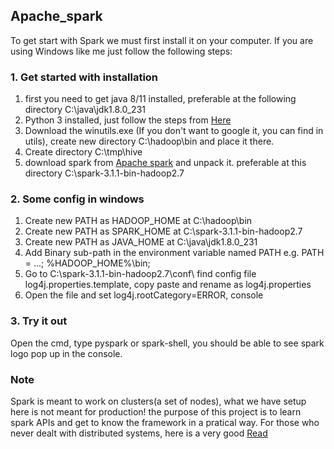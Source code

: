 ## Apache_spark

To get start with Spark we must first install it on your computer. If you are using Windows like me just follow the following steps:

### 1. Get started with installation
1. first you need to get java 8/11 installed, preferable at the following directory C:\java\jdk1.8.0_231 
2. Python 3 installed, just follow the steps from [Here](https://www.python.org)
3. Download the winutils.exe (If you don't want to google it, you can find in utils\), create new directory C:\hadoop\bin and place it there.
4. Create directory C:\tmp\hive 
5. download spark from [Apache spark](https://spark.apache.org) and unpack it. preferable at this directory C:\spark-3.1.1-bin-hadoop2.7

### 2. Some config in windows
1. Create new PATH as HADOOP_HOME at  C:\hadoop\bin
2. Create new PATH as SPARK_HOME at C:\spark-3.1.1-bin-hadoop2.7
3. Create new PATH as JAVA_HOME at C:\java\jdk1.8.0_231 
4. Add Binary sub-path in the environment variable named PATH e.g. 
      PATH = ...; %HADOOP_HOME%\bin; 
5. Go to C:\spark-3.1.1-bin-hadoop2.7\conf\ find config file log4j.properties.template, copy paste and rename as log4j.properties
6. Open the file and set log4j.rootCategory=ERROR, console

### 3. Try it out
Open the cmd, type pyspark or spark-shell, you should be able to see spark logo pop up in the console. 

### Note
Spark is meant to work on clusters(a set of nodes), what we have setup here is not meant for production! the purpose of this project is to learn spark APIs and get to know the framework in a pratical way. For those who never dealt with distributed systems, here is a very good [Read](https://towardsdatascience.com/understand-spark-as-if-you-had-designed-it-c9c13db6ac4b)
